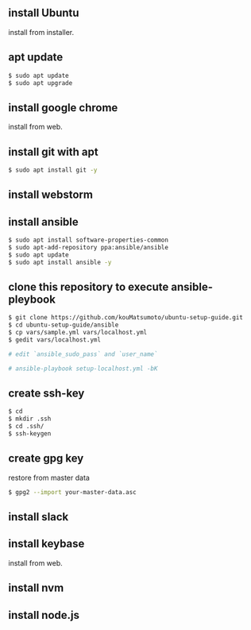 ## install Ubuntu
install from installer.

## apt update
```bash
$ sudo apt update
$ sudo apt upgrade
```

## install google chrome
install from web.

## install git with apt
```bash
$ sudo apt install git -y
```

## install webstorm

## install ansible
```bash
$ sudo apt install software-properties-common
$ sudo apt-add-repository ppa:ansible/ansible
$ sudo apt update
$ sudo apt install ansible -y
```

## clone this repository to execute ansible-pleybook
```bash
$ git clone https://github.com/kouMatsumoto/ubuntu-setup-guide.git
$ cd ubuntu-setup-guide/ansible
$ cp vars/sample.yml vars/localhost.yml
$ gedit vars/localhost.yml

# edit `ansible_sudo_pass` and `user_name`

# ansible-playbook setup-localhost.yml -bK
```

## create ssh-key
```bash
$ cd
$ mkdir .ssh
$ cd .ssh/
$ ssh-keygen
```

## create gpg key
restore from master data

```bash
$ gpg2 --import your-master-data.asc
```

## install slack
## install keybase
install from web.

## install nvm
## install node.js
